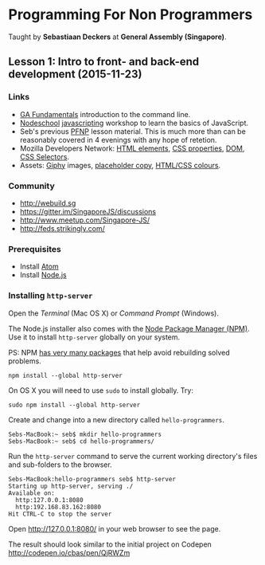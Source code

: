 # Programming For Non Programmers

Taught by **Sebastiaan Deckers** at **General Assembly (Singapore)**.

## Lesson 1: Intro to front- and back-end development (2015-11-23)

### Links
- [GA Fundamentals](http://fundamentals.generalassemb.ly/) introduction to the command line.
- [Nodeschool](http://nodeschool.io/) [javascripting](https://www.github.com/sethvincent/javascripting) workshop to learn the basics of JavaScript.
- Seb's previous [PFNP](https://github.com/cbas/pfnp) lesson material. This is much more than can be reasonably covered in 4 evenings with any hope of retetion.
- Mozilla Developers Network: [HTML elements](https://developer.mozilla.org/en/docs/Web/HTML/Element), [CSS properties](https://developer.mozilla.org/en-US/docs/Web/CSS/Reference), [DOM](https://developer.mozilla.org/en-US/docs/Web/API/Document_Object_Model), [CSS Selectors](http://www.w3.org/TR/css3-selectors/).
- Assets: [Giphy](http://giphy.com/gifs/pizza-king-of-the-hill-kVXtSmeOZoRIQ) images, [placeholder copy](https://baconipsum.com), [HTML/CSS colours](http://colours.neilorangepeel.com/).

### Community
- http://webuild.sg
- https://gitter.im/SingaporeJS/discussions
- http://www.meetup.com/Singapore-JS/
- http://feds.strikingly.com/

### Prerequisites
- Install [Atom](https://atom.io)
- Install [Node.js](https://nodejs.org)

### Installing `http-server`
Open the *Terminal* (Mac OS X) or *Command Prompt* (Windows).

The Node.js installer also comes with the [Node Package Manager (NPM)](https://www.npmjs.com/). Use it to install `http-server` globally on your system.

PS: NPM [has very many packages](http://www.modulecounts.com/) that help avoid rebuilding solved problems.
```
npm install --global http-server
```

On OS X you will need to use `sudo` to install globally. Try:
```
sudo npm install --global http-server
```

Create and change into a new directory called `hello-programmers`.
```
Sebs-MacBook:~ seb$ mkdir hello-programmers
Sebs-MacBook:~ seb$ cd hello-programmers/
```

Run the `http-server` command to serve the current working directory's files and sub-folders to the browser.
```
Sebs-MacBook:hello-programmers seb$ http-server
Starting up http-server, serving ./
Available on:
  http:127.0.0.1:8080
  http:192.168.83.162:8080
Hit CTRL-C to stop the server
```

Open <http://127.0.0.1:8080/> in your web browser to see the page.

The result should look similar to the initial project on Codepen <http://codepen.io/cbas/pen/QjRWZm>